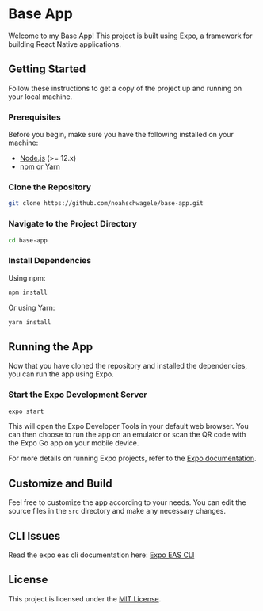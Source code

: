 
# Base App

Welcome to my Base App! This project is built using Expo, a framework for building React Native applications.

## Getting Started

Follow these instructions to get a copy of the project up and running on your local machine.

### Prerequisites

Before you begin, make sure you have the following installed on your machine:

- [Node.js](https://nodejs.org/) (>= 12.x)
- [npm](https://www.npmjs.com/) or [Yarn](https://yarnpkg.com/)

### Clone the Repository

```bash
git clone https://github.com/noahschwagele/base-app.git
```

### Navigate to the Project Directory

```bash
cd base-app
```

### Install Dependencies

Using npm:

```bash
npm install
```

Or using Yarn:

```bash
yarn install
```

## Running the App

Now that you have cloned the repository and installed the dependencies, you can run the app using Expo.

### Start the Expo Development Server

```bash
expo start
```

This will open the Expo Developer Tools in your default web browser. You can then choose to run the app on an emulator or scan the QR code with the Expo Go app on your mobile device.

For more details on running Expo projects, refer to the [Expo documentation](https://docs.expo.dev/get-started/installation/).

## Customize and Build

Feel free to customize the app according to your needs. You can edit the source files in the `src` directory and make any necessary changes.

## CLI Issues

Read the expo eas cli documentation here: [Expo EAS CLI](https://github.com/expo/eas-cli)

## License

This project is licensed under the [MIT License](LICENSE).
```

